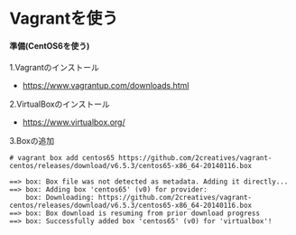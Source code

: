 # Vagrantを使う

#### 準備(CentOS6を使う)
1.Vagrantのインストール
  - https://www.vagrantup.com/downloads.html
  
  
2.VirtualBoxのインストール  
  - https://www.virtualbox.org/
  
3.Boxの追加

```
# vagrant box add centos65 https://github.com/2creatives/vagrant-centos/releases/download/v6.5.3/centos65-x86_64-20140116.box

==> box: Box file was not detected as metadata. Adding it directly...
==> box: Adding box 'centos65' (v0) for provider:
    box: Downloading: https://github.com/2creatives/vagrant-centos/releases/download/v6.5.3/centos65-x86_64-20140116.box
==> box: Box download is resuming from prior download progress
==> box: Successfully added box 'centos65' (v0) for 'virtualbox'!
```


